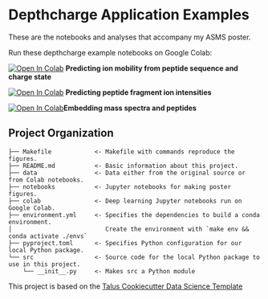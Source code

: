 # Depthcharge Application Examples

These are the notebooks and analyses that accompany my ASMS poster.

Run these depthcharge example notebooks on Google Colab:

[![Open In Colab](https://colab.research.google.com/assets/colab-badge.svg)](https://colab.research.google.com/github/wfondrie/2023_asms-depthcharge/blob/main/colab/ion-mobility-prediction.ipynb) **Predicting ion mobility from peptide sequence and charge state**

[![Open In Colab](https://colab.research.google.com/assets/colab-badge.svg)](https://colab.research.google.com/github/wfondrie/2023_asms-depthcharge/blob/main/colab/intensity-prediction.ipynb) **Predicting peptide fragment ion intensities**

[![Open In Colab](https://colab.research.google.com/assets/colab-badge.svg)](https://colab.research.google.com/github/wfondrie/2023_asms-depthcharge/blob/main/colab/psm-embedding.ipynb)**Embedding mass spectra and peptides**


## Project Organization

```
├── Makefile            <- Makefile with commands reproduce the figures.
├── README.md           <- Basic information about this project.
├── data                <- Data either from the original source or from Colab notebooks.
├── notebooks           <- Jupyter notebooks for making poster figures.
├── colab               <- Deep learning Jupyter notebooks run on Google Colab.
├── environment.yml     <- Specifies the dependencies to build a conda environment.
│                          Create the environment with `make env && conda activate ./envs`
├── pyproject.toml      <- Specifies Python configuration for our local Python package.
└── src                 <- Source code for the local Python package to use in this project.
    └── __init__.py     <- Makes src a Python module
```

This project is based on the [Talus Cookiecutter Data Science
Template](https://github.com/TalusBio/cookiecutter-data-science)
